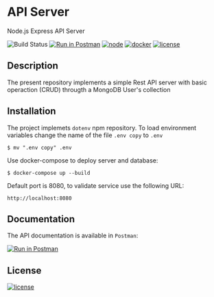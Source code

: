 # API Server

Node.js Express API Server

![Build Status](https://github.com/oscarGtz86/express-api-server/actions/workflows/node.js.yml/badge.svg)
[![Run in Postman](https://img.shields.io/badge/docs-postman-orange)](https://documenter.getpostman.com/view/6320842/UVktqYyN)
[![node](https://img.shields.io/badge/node-%3E%3D%2012.x-green)](https://nodejs.org/en/)
[![docker](https://img.shields.io/badge/docker-%3E%3D%2020.x-blue)](https://docs.docker.com/get-docker/)
[![license](https://img.shields.io/badge/license-MIT-green)](https://github.com/oscarGtz86/express-api-server)

## Description

The present repository implements a simple Rest API server with basic operaction (CRUD) througth a MongoDB User's collection

## Installation

The project implemets ```dotenv``` npm repository. To load environment variables change the name of the file ```.env copy``` to ```.env```

```
$ mv ".env copy" .env
```

Use docker-compose to deploy server and database: 

```
$ docker-compose up --build
```

Default port is 8080, to validate service use the following URL:
```
http://localhost:8080
```

## Documentation
The API documentation is available in ```Postman```:

[![Run in Postman](https://img.shields.io/badge/docs-postman-orange)](https://documenter.getpostman.com/view/6320842/UVktqYyN)

## License

[![license](https://img.shields.io/badge/license-MIT-green)](https://github.com/oscarGtz86/express-api-server/blob/main/LICENSE)
